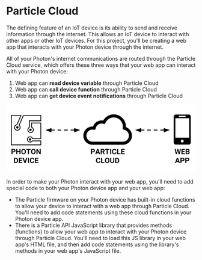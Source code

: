 # Particle Cloud

The defining feature of an IoT device is its ability to send and receive information through the internet. This allows an IoT device to interact with other apps or other IoT devices. For this project, you'll be creating a web app that interacts with your Photon device through the internet.

All of your Photon's internet communications are routed through the Particle Cloud service, which offers these three ways that your web app can interact with your Photon device:

1. Web app can **read device variable** through Particle Cloud
2. Web app can **call device function** through Particle Cloud
3. Web app can **get device event notifications** through Particle Cloud

![](../../.gitbook/assets/particle-cloud%20%281%29.png)

In order to make your Photon interact with your web app, you'll need to add special code to both your Photon device app and your web app:

* The Particle firmware on your Photon device has built-in cloud functions to allow your device to interact with a web app through Particle Cloud. You'll need to add code statements using these cloud functions in your Photon device app.
* There is a Particle API JavaScript library that provides methods \(functions\) to allow your web app to interact with your Photon device through Particle Cloud. You'll need to load this JS library in your web app's HTML file, and then add code statements using the library's methods in your web app's JavaScript file.



